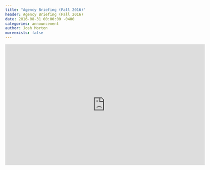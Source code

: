 ```yaml
---
title: "Agency Briefing (Fall 2016)"
header: Agency Briefing (Fall 2016)
date: 2016-08-31 00:00:00 -0400
categories: announcement
author: Josh Morton
moreexists: false
---
```

<!-- embedded slides should have width="640" height="389" -->
<iframe src="https://docs.google.com/presentation/d/1cCJHg2nHhkgTiQPwxcGt6jq8L5zrMeIM6kw9BpXmlFc/embed?start=false&loop=false&delayms=3000" frameborder="0" width="640" height="389" allowfullscreen="true" mozallowfullscreen="true" webkitallowfullscreen="true"></iframe>
